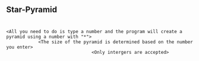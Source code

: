 ## Star-Pyramid
#                                      <Welcome to the pyramid>
    <All you need to do is type a number and the program will create a pyramid using a number with "*">
                <The size of the pyramid is determined based on the number you enter>
                                    <Only intergers are accepted>
